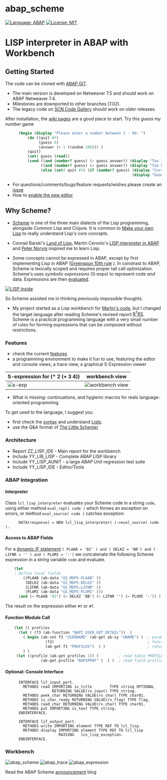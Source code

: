 # abap_scheme
[![Language: ABAP](https://img.shields.io/badge/Language-ABAP-blue.svg?style=flat)](https://www.sap.com/developer/topics/abap-platform.html)
[![License: MIT](https://img.shields.io/github/license/mashape/apistatus.svg?style=flat)](https://opensource.org/licenses/MIT)
# LISP interpreter in ABAP with Workbench

## Getting Started
The code can be cloned with [ABAP GIT](http://docs.abapgit.org/).

- The main version is developed on Netweaver 7.5 and should work on ABAP Netweaver 7.4. 
- Milestones are downported to other branches (7.02). 
- The legacy code on [SCN Code Gallery](https://wiki.scn.sap.com/wiki/display/Snippets/Lisp+Interpreter+in+ABAP) should work on older releases.

After installation, the [wiki pages](https://github.com/nomssi/abap_scheme/wiki) are a good place to start. Try this <i>guess my number</i> game

```Scheme
      (begin (display "Please enter a number between 1 - 99: ")
          (do ((quit #f)
               (guess 0)   
               (answer (+ 1 (random 100))) )
          (quit)
          (set! guess (read))
          (cond ((and (number? guess) (< guess answer)) (display "Too low. Please guess again: ") )
                ((and (number? guess) (> guess answer)) (display "Too high. Please guess again: ") )
                (else (set! quit #t) (if (number? guess) (display "Correct!")
                                                         (display "Good bye...") ) ) ) ) )
```

* For questions/comments/bugs/feature requests/wishes please create an [issue](https://github.com/nomssi/abap_scheme/issues)
* How to [enable the new editor](/editor)

## Why Scheme? 
- [Scheme](https://en.wikipedia.org/wiki/Scheme_%28programming_language%29) is one of the three main dialects of the Lisp programming, alongside Common Lisp and Clojure. It is common to [Make your own Lisp](https://github.com/kanaka/mal/blob/master/process/guide.md) to really understand Lisp's core concepts. 

- Conrad Barski's [Land of Lisp](http://landoflisp.com), Martin Ceronio's [LISP interpreter in ABAP](https://blogs.sap.com/2015/06/24/a-lisp-interpreter-in-abap/) and [Peter Norvig](http://norvig.com/lispy2.html) inspired me to learn Lisp.

- Some concepts cannot be expressed in ABAP, except by first implementing Lisp in ABAP ([Greenspun 10th rule](http://www.paulgraham.com/quotes.html) ). In constrast to ABAP, Scheme is lexically scoped and requires proper tail call optimization. Scheme's uses *symbolic expressions* (S-exps) to represent code *and* data. Expressions are then [evaluated](https://docs.racket-lang.org/reference/eval-model.html).
 
[![LISP Inside](https://github.com/nomssi/abap_scheme/blob/master/img/lisplogo_256.png)](http://lisperati.com/logo.html)

So Scheme assisted me in thinking previously impossible thoughts.

- My project started as a Lisp workbench for [Martin's code](https://github.com/mydoghasworms/abap-lisp), but I changed the target language after reading Scheme's revised report [R<sup>7</sup>RS](http://www.r7rs.org/). Scheme is a practical programming language with a very small number of rules for forming expressions that can be composed without restrictions. 

### Features
- check the current [features](https://github.com/nomssi/abap_scheme/wiki/Features)
- a programming environment to make it fun to use, featuring the editor and console views, a trace view, a graphical S-Expression viewer

S-expression for (* 2 (+ 3 4)) | workbench view
--- | ---
![s-exp](https://upload.wikimedia.org/wikipedia/commons/thumb/e/e3/Corrected_S-expression_tree_2.png/220px-Corrected_S-expression_tree_2.png) |  ![workbench view](https://github.com/nomssi/abap_scheme/blob/master/img/sample_sexp.png)

- What is missing: continuations, and hygienic macros for reals language-oriented programming

To get used to the language, I suggest you
- first check the [syntax](https://github.com/nomssi/abap_scheme/wiki/Learn-Try-Scheme) and understand [Lists](https://www.gnu.org/software/mit-scheme/documentation/mit-scheme-ref/Lists.html#Lists).
- use the Q&A format of [The Little Schemer](https://www.amazon.com/Little-Schemer-Daniel-P-Friedman/dp/0262560992) 

### Architecture

- Report ZZ_LISP_IDE - Main report for the workbench
- Include YY_LIB_LISP - Complete ABAP LISP library
- Include YY_LISP_AUNIT - a large _ABAP Unit_ regression test suite
- Include YY_LISP_IDE - Editor/Tools

### ABAP Integration
#### Interpreter
Class `lcl_lisp_interpreter` evaluates your Scheme code in a string `code`, using either method `eval_repl( code )` which throws an exception on errors, or method `eval_source( code )` catches exception:

```ABAP
      DATA(response) = NEW lcl_lisp_interpreter( )->eval_source( code ).
```
#### Access to ABAP Fields
For a [dynamic IF statement](https://blogs.sap.com/2016/02/29/dynamic-if-condition/)
     `( PLAAB = '02' ) and ( DELKZ = 'BB') and ( LIFNR > '' ) and ( PLUMI = '-')` 
we concatenate the following Scheme expression in a string variable `code` and evaluate. 

```Scheme
    (let 
    ; Define local fields
        ((PLAAB (ab-data "GS_MDPS-PLAAB" ))
         (DELKZ (ab-data "GS_MDPS-DELKZ" ))
         (LIFNR (ab-data "GS_MDPS-LIFNR" ))
         (PLUMI (ab-data "GS_MDPS-PLUMI" )))
      (and (= PLAAB '02') (= DELKZ 'BB') (> LIFNR '') (= PLUMI '-')) )
```

The result on the expression either `#t` or `#f`.

#### Function Module Call

```Scheme
    (let (( profiles
      (let ( (f3 (ab-function "BAPI_USER_GET_DETAIL"))  )  
        ( begin (ab-set f3 "USERNAME" (ab-get ab-sy "UNAME") )  ; param USERNAME = sy-uname
                  (f3)                                          ; function module call
                  (ab-get f3 "PROFILES")  ) )                   ; return table PROFILES
        ) )
     (let ((profile (ab-get profiles 1)) )         ; read table PROFILES index 1 INTO profile 
                (ab-get profile "BAPIPROF" )  ) )  ; read field profile-bapiprof
```

#### Optional: Console Interface

```ABAP
      INTERFACE lif_input_port.
        METHODS read IMPORTING iv_title        TYPE string OPTIONAL
                     RETURNING VALUE(rv_input) TYPE string.
        METHODS peek_char RETURNING VALUE(rv_char) TYPE char01.
        METHODS is_char_ready RETURNING VALUE(rv_flag) TYPE flag.
        METHODS read_char RETURNING VALUE(rv_char) TYPE char01.
        METHODS put IMPORTING iv_text TYPE string.
      ENDINTERFACE.
    
      INTERFACE lif_output_port.
        METHODS write IMPORTING element TYPE REF TO lcl_lisp.
        METHODS display IMPORTING element TYPE REF TO lcl_lisp
                        RAISING   lcx_lisp_exception.
      ENDINTERFACE.
```

### Workbench
![abap_scheme](https://github.com/nomssi/abap_scheme/blob/master/img/abap_scheme_workbench.png)
![abap_trace](https://github.com/nomssi/abap_scheme/blob/master/img/abap_lisp_trace.png)
![abap_expression](https://github.com/nomssi/abap_scheme/blob/master/img/SExpressionViewer.png)


Read the ABAP Scheme [announcement](https://blogs.sap.com/2018/02/01/announcing-the-abap-scheme-workbench/) blog

